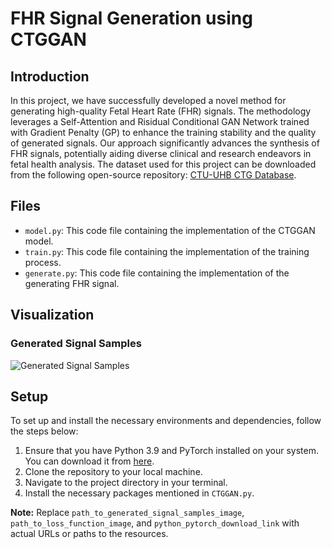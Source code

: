 # FHR Signal Generation using CTGGAN

## Introduction
In this project, we have successfully developed a novel method for generating high-quality Fetal Heart Rate (FHR) signals. The methodology leverages a Self-Attention and Risidual Conditional GAN Network trained with Gradient Penalty (GP) to enhance the training stability and the quality of generated signals. Our approach significantly advances the synthesis of FHR signals, potentially aiding diverse clinical and research endeavors in fetal health analysis. The dataset used for this project can be downloaded from the following open-source repository: [CTU-UHB CTG Database](https://physionet.org/content/ctu-uhb-ctgdb/1.0.0/).

## Files
- `model.py`: This code file containing the implementation of the CTGGAN model.
- `train.py`: This code file containing the implementation of the training process.
- `generate.py`: This code file containing the implementation of the generating FHR signal.

## Visualization

### Generated Signal Samples
![Generated Signal Samples](path_to_generated_signal_samples_image)


## Setup
To set up and install the necessary environments and dependencies, follow the steps below:

1. Ensure that you have Python 3.9 and PyTorch installed on your system. You can download it from [here](python_pytorch_download_link).
2. Clone the repository to your local machine.
3. Navigate to the project directory in your terminal.
4. Install the necessary packages mentioned in `CTGGAN.py`. 

**Note:** Replace `path_to_generated_signal_samples_image`, `path_to_loss_function_image`, and `python_pytorch_download_link` with actual URLs or paths to the resources.
